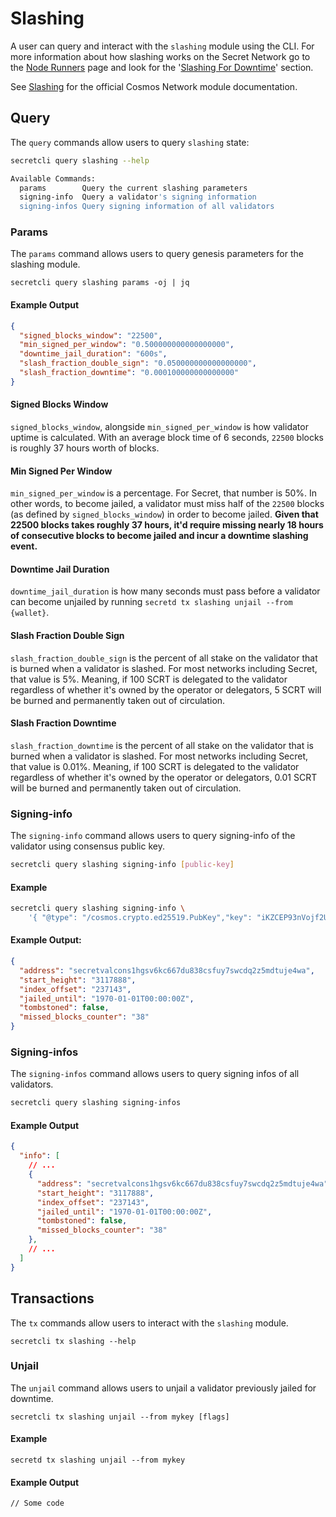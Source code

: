 # Slashing

A user can query and interact with the `slashing` module using the CLI. For more information about how slashing works on the Secret Network go to the [Node Runners](../../../infrastructure/node-runners/) page and look for the '[Slashing For Downtime](../../../infrastructure/node-runners/#slashing-for-downtime)' section.

See [Slashing](https://docs.cosmos.network/main/modules/slashing/) for the official Cosmos Network module documentation.

## Query <a href="#query" id="query"></a>

The `query` commands allow users to query `slashing` state:

```bash
secretcli query slashing --help
```

```bash
Available Commands:
  params        Query the current slashing parameters
  signing-info  Query a validator's signing information
  signing-infos Query signing information of all validators
```

### Params <a href="#params" id="params"></a>

The `params` command allows users to query genesis parameters for the slashing module.

```
secretcli query slashing params -oj | jq
```

#### Example Output

```json
{
  "signed_blocks_window": "22500",
  "min_signed_per_window": "0.500000000000000000",
  "downtime_jail_duration": "600s",
  "slash_fraction_double_sign": "0.050000000000000000",
  "slash_fraction_downtime": "0.000100000000000000"
}
```

#### Signed Blocks Window <a href="#signing-info" id="signing-info"></a>

`signed_blocks_window`, alongside `min_signed_per_window` is how validator uptime is calculated. With an average block time of 6 seconds, `22500` blocks is roughly 37 hours worth of blocks.

#### Min Signed Per Window

`min_signed_per_window` is a percentage. For Secret, that number is 50%. In other words, to become jailed, a validator must miss half of the `22500` blocks (as defined by `signed_blocks_window`) in order to become jailed. **Given that 22500 blocks takes roughly 37 hours, it'd require missing nearly 18 hours of consecutive blocks to become jailed and incur a downtime slashing event.**

#### Downtime Jail Duration

`downtime_jail_duration` is how many seconds must pass before a validator can become unjailed by running `secretd tx slashing unjail --from {wallet}`.

#### Slash Fraction Double Sign

`slash_fraction_double_sign` is the percent of all stake on the validator that is burned when a validator is slashed. For most networks including Secret, that value is 5%. Meaning, if 100 SCRT is delegated to the validator regardless of whether it's owned by the operator or delegators, 5 SCRT will be burned and permanently taken out of circulation.

#### Slash Fraction Downtime

`slash_fraction_downtime` is the percent of all stake on the validator that is burned when a validator is slashed. For most networks including Secret, that value is 0.01%. Meaning, if 100 SCRT is delegated to the validator regardless of whether it's owned by the operator or delegators, 0.01 SCRT will be burned and permanently taken out of circulation.

### Signing-info <a href="#signing-info" id="signing-info"></a>

The `signing-info` command allows users to query signing-info of the validator using consensus public key.

```bash
secretcli query slashing signing-info [public-key]
```

#### Example

```bash
secretcli query slashing signing-info \
    '{ "@type": "/cosmos.crypto.ed25519.PubKey","key": "iKZCEP93nVojf2UhQh72yT+d3XEgRlrX1NZBtJJCL2o=" }' 
```

#### Example Output:

```json
{
  "address": "secretvalcons1hgsv6kc667du838csfuy7swcdq2z5mdtuje4wa",
  "start_height": "3117888",
  "index_offset": "237143",
  "jailed_until": "1970-01-01T00:00:00Z",
  "tombstoned": false,
  "missed_blocks_counter": "38"
}
```

### Signing-infos <a href="#signing-infos" id="signing-infos"></a>

The `signing-infos` command allows users to query signing infos of all validators.

```bash
secretcli query slashing signing-infos
```

#### Example Output

```json
{
  "info": [
    // ...
    {
      "address": "secretvalcons1hgsv6kc667du838csfuy7swcdq2z5mdtuje4wa",
      "start_height": "3117888",
      "index_offset": "237143",
      "jailed_until": "1970-01-01T00:00:00Z",
      "tombstoned": false,
      "missed_blocks_counter": "38"
    },
    // ...
  ]
}
```

## Transactions <a href="#transactions" id="transactions"></a>

The `tx` commands allow users to interact with the `slashing` module.

```
secretcli tx slashing --help
```

### Unjail <a href="#unjail" id="unjail"></a>

The `unjail` command allows users to unjail a validator previously jailed for downtime.

```
secretcli tx slashing unjail --from mykey [flags]
```

#### Example

```
secretd tx slashing unjail --from mykey
```

#### Example Output

```
// Some code
```
